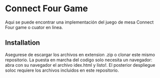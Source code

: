# Connect Four Game

Aqui se puede encontrar una implementación del juego de mesa Connect Four game o cuator en linea.

## Installation

Asegurese de escargar los archivos en extension .zip o clonar este mismo repositorio. La puesta en marcha del codigo solo necesita un navegador: abra con su navegador el archivo idex.html y listo!. El posterior despliegue soloc requiere los archivos incluidos en este repositorio.
